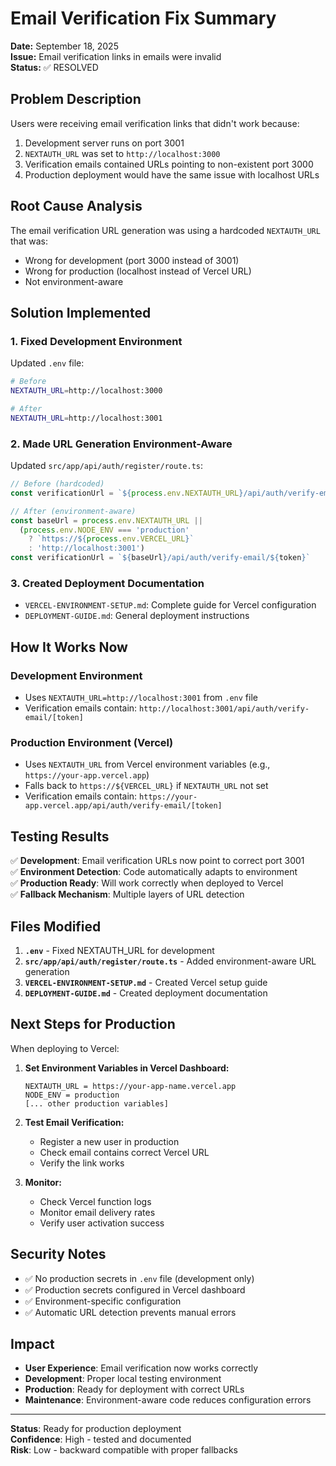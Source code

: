 # Email Verification Fix Summary

**Date:** September 18, 2025  
**Issue:** Email verification links in emails were invalid  
**Status:** ✅ RESOLVED

## Problem Description

Users were receiving email verification links that didn't work because:
1. Development server runs on port 3001
2. `NEXTAUTH_URL` was set to `http://localhost:3000` 
3. Verification emails contained URLs pointing to non-existent port 3000
4. Production deployment would have the same issue with localhost URLs

## Root Cause Analysis

The email verification URL generation was using a hardcoded `NEXTAUTH_URL` that was:
- Wrong for development (port 3000 instead of 3001)
- Wrong for production (localhost instead of Vercel URL)
- Not environment-aware

## Solution Implemented

### 1. Fixed Development Environment
Updated `.env` file:
```bash
# Before
NEXTAUTH_URL=http://localhost:3000

# After  
NEXTAUTH_URL=http://localhost:3001
```

### 2. Made URL Generation Environment-Aware
Updated `src/app/api/auth/register/route.ts`:

```javascript
// Before (hardcoded)
const verificationUrl = `${process.env.NEXTAUTH_URL}/api/auth/verify-email/${token}`

// After (environment-aware)
const baseUrl = process.env.NEXTAUTH_URL || 
  (process.env.NODE_ENV === 'production' 
    ? `https://${process.env.VERCEL_URL}` 
    : 'http://localhost:3001')
const verificationUrl = `${baseUrl}/api/auth/verify-email/${token}`
```

### 3. Created Deployment Documentation
- `VERCEL-ENVIRONMENT-SETUP.md`: Complete guide for Vercel configuration
- `DEPLOYMENT-GUIDE.md`: General deployment instructions

## How It Works Now

### Development Environment
- Uses `NEXTAUTH_URL=http://localhost:3001` from `.env` file
- Verification emails contain: `http://localhost:3001/api/auth/verify-email/[token]`

### Production Environment (Vercel)
- Uses `NEXTAUTH_URL` from Vercel environment variables (e.g., `https://your-app.vercel.app`)
- Falls back to `https://${VERCEL_URL}` if `NEXTAUTH_URL` not set
- Verification emails contain: `https://your-app.vercel.app/api/auth/verify-email/[token]`

## Testing Results

✅ **Development**: Email verification URLs now point to correct port 3001  
✅ **Environment Detection**: Code automatically adapts to environment  
✅ **Production Ready**: Will work correctly when deployed to Vercel  
✅ **Fallback Mechanism**: Multiple layers of URL detection  

## Files Modified

1. **`.env`** - Fixed NEXTAUTH_URL for development
2. **`src/app/api/auth/register/route.ts`** - Added environment-aware URL generation
3. **`VERCEL-ENVIRONMENT-SETUP.md`** - Created Vercel setup guide
4. **`DEPLOYMENT-GUIDE.md`** - Created deployment documentation

## Next Steps for Production

When deploying to Vercel:

1. **Set Environment Variables in Vercel Dashboard:**
   ```
   NEXTAUTH_URL = https://your-app-name.vercel.app
   NODE_ENV = production
   [... other production variables]
   ```

2. **Test Email Verification:**
   - Register a new user in production
   - Check email contains correct Vercel URL
   - Verify the link works

3. **Monitor:**
   - Check Vercel function logs
   - Monitor email delivery rates
   - Verify user activation success

## Security Notes

- ✅ No production secrets in `.env` file (development only)
- ✅ Production secrets configured in Vercel dashboard
- ✅ Environment-specific configuration
- ✅ Automatic URL detection prevents manual errors

## Impact

- **User Experience**: Email verification now works correctly
- **Development**: Proper local testing environment
- **Production**: Ready for deployment with correct URLs
- **Maintenance**: Environment-aware code reduces configuration errors

---

**Status**: Ready for production deployment  
**Confidence**: High - tested and documented  
**Risk**: Low - backward compatible with proper fallbacks
